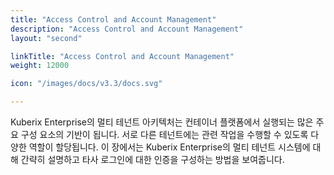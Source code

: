 ```yaml
---
title: "Access Control and Account Management"
description: "Access Control and Account Management"
layout: "second"

linkTitle: "Access Control and Account Management"
weight: 12000

icon: "/images/docs/v3.3/docs.svg"

---
```


Kuberix Enterprise의 멀티 테넌트 아키텍처는 컨테이너 플랫폼에서 실행되는 많은 주요 구성 요소의 기반이 됩니다. 서로 다른 테넌트에는 관련 작업을 수행할 수 있도록 다양한 역할이 할당됩니다. 이 장에서는 Kuberix Enterprise의 멀티 테넌트 시스템에 대해 간략히 설명하고 타사 로그인에 대한 인증을 구성하는 방법을 보여줍니다.
